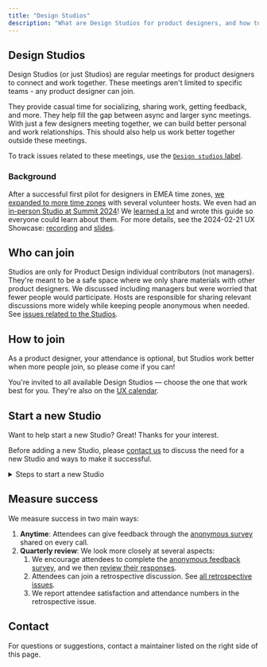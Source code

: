 ```yaml
---
title: "Design Studios"
description: "What are Design Studios for product designers, and how to join or start one."
---
```


## Design Studios

Design Studios (or just Studios) are regular meetings for product designers to connect and work together. These meetings aren't limited to specific teams - any product designer can join.

They provide casual time for socializing, sharing work, getting feedback, and more. They help fill the gap between async and larger sync meetings. With just a few designers meeting together, we can build better personal and work relationships. This should also help us work better together outside these meetings.

To track issues related to these meetings, use the [`Design studios` label](https://gitlab.com/groups/gitlab-org/-/issues?label_name=Design+studios).

### Background

After a successful first pilot for designers in EMEA time zones, [we expanded to more time zones](https://gitlab.com/gitlab-org/gitlab-design/-/issues/2500) with several volunteer hosts. We even had an [in-person Studio at Summit 2024](https://gitlab.com/gitlab-org/gitlab-design/-/issues/2520)! We [learned a lot](https://gitlab.com/gitlab-org/gitlab-design/-/issues/2538) and wrote this guide so everyone could learn about them. For more details, see the 2024-02-21 UX Showcase: [recording](https://www.youtube.com/watch?v=kstErLPh2R0) and [slides](https://docs.google.com/presentation/d/1lJgC_Qq3K-EQLClkrvnmuXPvHi08iPHmJ-5gpl4RROo/edit#slide=id.g2b960221cc4_0_0).

## Who can join

Studios are only for Product Design individual contributors (not managers). They're meant to be a safe space where we only share materials with other product designers. We discussed including managers but were worried that fewer people would participate. Hosts are responsible for sharing relevant discussions more widely while keeping people anonymous when needed. See [issues related to the Studios](https://gitlab.com/groups/gitlab-org/-/issues?label_name=Design+studios).

## How to join

As a product designer, your attendance is optional, but Studios work better when more people join, so please come if you can!

You're invited to all available Design Studios — choose the one that work best for you. They're also on the [UX calendar](/handbook/product/ux/ux-resources/#ux-department-google-calendar).

## Start a new Studio

Want to help start a new Studio? Great! Thanks for your interest.

Before adding a new Studio, please [contact us](#contact) to discuss the need for a new Studio and ways to make it successful.

<details>
<summary>Steps to start a new Studio</summary>

Follow these steps after getting approval:

1. Set up agenda:
   1. Duplicate [template](https://docs.google.com/document/d/15Gv6CEWoA8_8EjQFZoqW1akqaF1XaDCDZIuHmNx6pnM/edit?usp=sharing).
   1. Follow instructions in the template.
1. Create Zoom meeting:
   1. Open Zoom app and select **Meetings** from the top bar.
   1. On the left sidebar, select the ⊕ icon to schedule a meeting.
   1. Set the topic to `✨ Design studio <YOUR_STUDIO_NUMBER>`. Replace `<YOUR_STUDIO_NUMBER>` based on the scheduling order of the other Studios (check your calendar or the [UX calendar](/handbook/product/ux/ux-resources/#ux-department-google-calendar)). This follows the [multi-session meeting naming](/handbook/communication/#multi-session-meeting-naming).
   1. Set date, time, and 50-minute duration.
   1. Make it weekly with no end date.
   1. Leave attendees empty (they'll be added in calendar).
   1. **Security**: Enable passcode, disable waiting room, select "GitLab Internal Only" in **Only authenticated users can join**.
   1. Under **Calendar**, select "Other Calendars", as you'll add the meeting URL the calendar invite.
   1. **Advanced Options**: Allow participants to join anytime, add any co-hosts.
   1. **Save** and copy your Zoom link ([screenshot](https://gitlab.com/gitlab-org/gitlab-design/uploads/fac456217ef6c3869e678ea0714d1225/CleanShot_20240408103944_2x.png)).
1. Set up calendar event:
   1. In the [UX calendar](/handbook/product/ux/ux-resources/#ux-department-google-calendar), open an existing Studio event.
   1. Select the ⋮ icon, and then **Duplicate**.
   1. Update the Studio number in the title
   1. Set the same weekday and time as your Zoom meeting.
   1. Set to repeat weekly.
   1. In the **Location**, add your Zoom link you got in the previous step.
   1. The guest list should already include all product designers.
   1. To attach your new agenda document, remove the existing attachment and then select the Google Drive icon.
   1. **Save**!

### What next?

1. Announce the new Studio in the `#ux` and `#ux_coworking` Slack channels.
1. Another host will try to join your first session to provide support.
1. Check the [feedback survey responses](https://docs.google.com/spreadsheets/d/1rk92hwNFuu_wXJbIUeP2QtqsWqfHBdJahDkZyX54ACc/edit?usp=sharing).

</details>

## Measure success

We measure success in two main ways:

1. **Anytime**: Attendees can give feedback through the [anonymous survey](https://forms.gle/PzpoLQYaFwbdD2Vw6) shared on every call.
1. **Quarterly review**: We look more closely at several aspects:
   1. We encourage attendees to complete the [anonymous feedback survey](https://forms.gle/PzpoLQYaFwbdD2Vw6), and we then [review their responses](https://docs.google.com/spreadsheets/d/1rk92hwNFuu_wXJbIUeP2QtqsWqfHBdJahDkZyX54ACc/edit?usp=sharing).
   1. Attendees can join a retrospective discussion. See [all retrospective issues](https://gitlab.com/groups/gitlab-org/-/epics/18024).
   1. We report attendee satisfaction and attendance numbers in the retrospective issue.

## Contact

For questions or suggestions, contact a maintainer listed on the right side of this page.
